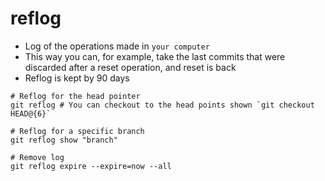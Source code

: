 # reflog

- Log of the operations made in `your computer`
- This way you can, for example, take the last commits that were discarded after a reset operation, and reset is back
- Reflog is kept by 90 days

```shell
# Reflog for the head pointer
git reflog # You can checkout to the head points shown `git checkout HEAD@{6}`

# Reflog for a specific branch
git reflog show "branch"

# Remove log
git reflog expire --expire=now --all
```
